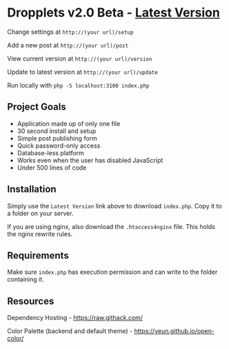 Dropplets v2.0 Beta - [Latest Version](https://github.com/johnroper100/dropplets/raw/2.0/index.php)
======================================

Change settings at `http://(your url)/setup`

Add a new post at `http://(your url)/post`

View current version at `http://(your url)/version`

Update to latest version at `http://(your url)/update`

Run locally with `php -S localhost:3100 index.php`

## Project Goals

- Application made up of only one file
- 30 second install and setup
- Simple post publishing form
- Quick password-only access
- Database-less platform
- Works even when the user has disabled JavaScript
- Under 500 lines of code

## Installation

Simply use the `Latest Version` link above to download `index.php`. Copy it to a folder on your server.

If you are using nginx, also download the `.htaccess4nginx` file. This holds the nginx rewrite rules.

## Requirements

Make sure `index.php` has execution permission and can write to the folder containing it.

## Resources

Dependency Hosting - https://raw.githack.com/

Color Palette (backend and default theme) - https://yeun.github.io/open-color/
